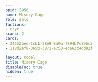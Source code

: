 ```yaml
---
ppid: 3950
name: Misery Cage
role: solo
factions:
- cryx
scans: 2
cards:
- 34552bee-1cb1-38e9-8a9a-f894b7c8e5c3
- 118d2ef8-365b-3871-a753-ece63c4dd82f

layout: model
title: Misery Cage
disableToc: true
hidden: true
---
```


